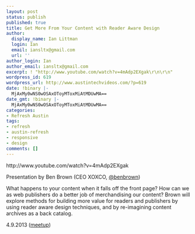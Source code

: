 ```yaml
---
layout: post
status: publish
published: true
title: Get More From Your Content with Reader Aware Design
author:
  display_name: Ian Littman
  login: Ian
  email: iansltx@gmail.com
  url: ''
author_login: Ian
author_email: iansltx@gmail.com
excerpt: ! "http://www.youtube.com/watch?v=4mAdp2EXgak\r\n\r\n"
wordpress_id: 619
wordpress_url: http://www.austintechvideos.com/?p=619
date: !binary |-
  MjAxMy0wNS0wOSAxOToyMToxMiAtMDUwMA==
date_gmt: !binary |-
  MjAxMy0wNS0wOSAxOToyMToxMiAtMDUwMA==
categories:
- Refresh Austin
tags:
- refresh
- austin-refresh
- responsive
- design
comments: []
---
```

<p>http://www.youtube.com/watch?v=4mAdp2EXgak</p>
<p><a id="more"></a><a id="more-619"></a></p>
<p>Presentation by Ben Brown (CEO XOXCO, <a href="http://www.twitter.com/benbrown">@benbrown</a>)</p>
<p>What happens to your content when it falls off the front page? How can we as web publishers do a better job of merchandising our content? Brown will explore methods for building more value for readers and publishers by using reader aware design techniques, and by re-imagining content archives as a back catalog.</p>
<p>4.9.2013 (<a href="http://www.meetup.com/Austin-Web-Design/events/106476842/">meetup</a>)</p>
